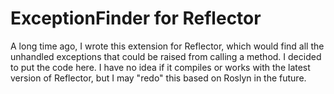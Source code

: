 # ExceptionFinder for Reflector
A long time ago, I wrote this extension for Reflector, which would find all the unhandled exceptions that could be raised from calling a method. I decided to put the code here. I have no idea if it compiles or works with the latest version of Reflector, but I may "redo" this based on Roslyn in the future.